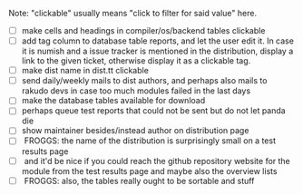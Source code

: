 Note: "clickable" usually means "click to filter for said value" here.

- [ ] make cells and headings in compiler/os/backend tables clickable
- [ ] add tag column to database table reports, and let the user edit it. In case it is numish and a issue tracker is mentioned in the distribution, display a link to the given ticket, otherwise display it as a clickable tag.
- [ ] make dist name in dist.tt clickable
- [ ] send daily/weekly mails to dist authors, and perhaps also mails to rakudo devs in case too much modules failed in the last days
- [ ] make the database tables available for download
- [ ] perhaps queue test reports that could not be sent but do not let panda die
- [ ] show maintainer besides/instead author on distribution page
- [ ] <timotimo> FROGGS: the name of the distribution is surprisingly small on a test results page
- [ ] <timotimo> and it'd be nice if you could reach the github repository website for the module from the test results page and maybe also the overview lists
- [ ] <timotimo> FROGGS: also, the tables really ought to be sortable and stuff
